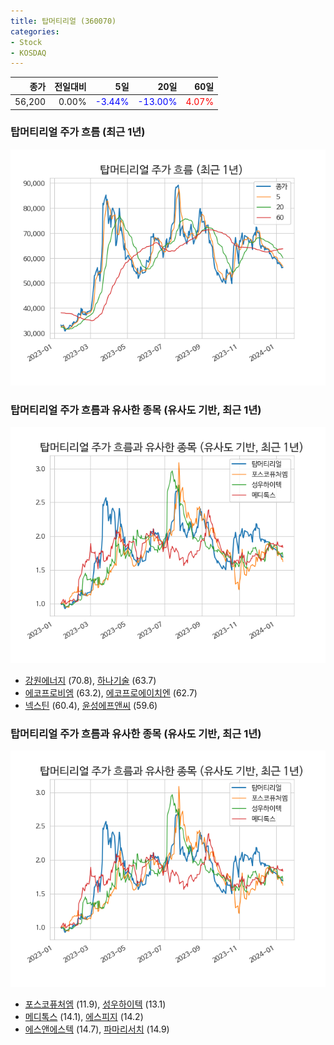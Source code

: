 ```yaml
---
title: 탑머티리얼 (360070)
categories:
- Stock
- KOSDAQ
---
```


|종가|전일대비|5일|20일|60일|
|---:|-------:|--:|---:|---:|
|56,200|0.00%|<span style="color: blue">-3.44%</span>|<span style="color: blue">-13.00%</span>|<span style="color: red">4.07%</span>|

<!-- more -->
### 탑머티리얼 주가 흐름 (최근 1년)
![360070](/assets/images/stock/360070.png)


### 탑머티리얼 주가 흐름과 유사한 종목 (유사도 기반, 최근 1년)
![360070](/assets/images/stock/360070_sim.png)

- [강원에너지](/114190/) (70.8), [하나기술](/299030/) (63.7)
- [에코프로비엠](/247540/) (63.2), [에코프로에이치엔](/383310/) (62.7)
- [넥스틴](/348210/) (60.4), [윤성에프앤씨](/372170/) (59.6)


### 탑머티리얼 주가 흐름과 유사한 종목 (유사도 기반, 최근 1년)
![360070](/assets/images/stock/360070_sim.png)

- [포스코퓨처엠](/003670/) (11.9), [성우하이텍](/015750/) (13.1)
- [메디톡스](/086900/) (14.1), [에스피지](/058610/) (14.2)
- [에스앤에스텍](/101490/) (14.7), [파마리서치](/214450/) (14.9)